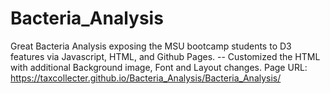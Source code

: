 # Bacteria_Analysis
Great Bacteria Analysis exposing the MSU bootcamp students to D3 features via Javascript, HTML, and Github Pages.
-- Customized the HTML with additional Background image, Font and Layout changes.
Page URL: https://taxcollecter.github.io/Bacteria_Analysis/Bacteria_Analysis/

